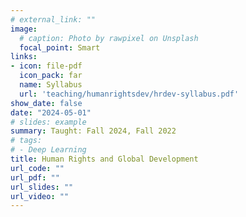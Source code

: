 ```yaml
---
# external_link: ""
image:
  # caption: Photo by rawpixel on Unsplash
  focal_point: Smart
links:
- icon: file-pdf
  icon_pack: far
  name: Syllabus
  url: 'teaching/humanrightsdev/hrdev-syllabus.pdf'
show_date: false
date: "2024-05-01"
# slides: example
summary: Taught: Fall 2024, Fall 2022
# tags:
# - Deep Learning
title: Human Rights and Global Development
url_code: ""
url_pdf: ""
url_slides: ""
url_video: ""
---
```

